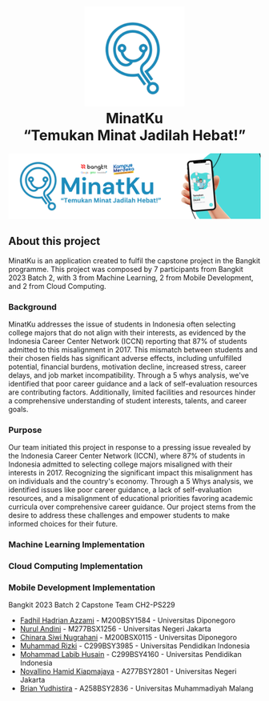 <h1 align="center">
  <br>
  <a href="#"><img src="https://raw.githubusercontent.com/minatku/.github/72f5e47ebef5eed3e8b62046d3078bf0b042623a/profile/img/minatku_logo.svg" alt="Markdownify" width="200"></a>
  <br>
  MinatKu
  <br>
  “Temukan Minat Jadilah Hebat!”
</h1>

<img src="https://raw.githubusercontent.com/minatku/.github/80263cc14216a3ede82c281c8fecc70995959434/profile/img/minatku_banner.svg"></img>

## About this project

MinatKu is an application created to fulfil the capstone project in the Bangkit programme. This project was composed by 7 participants from Bangkit 2023 Batch 2, with 3 from Machine Learning, 2 from Mobile Development, and 2 from Cloud Computing.

### Background
MinatKu addresses the issue of students in Indonesia often selecting college majors that do not align with their interests, as evidenced by the Indonesia Career Center Network (ICCN) reporting that 87% of students admitted to this misalignment in 2017. This mismatch between students and their chosen fields has significant adverse effects, including unfulfilled potential, financial burdens, motivation decline, increased stress, career delays, and job market incompatibility. Through a 5 whys analysis, we've identified that poor career guidance and a lack of self-evaluation resources are contributing factors. Additionally, limited facilities and resources hinder a comprehensive understanding of student interests, talents, and career goals.

### Purpose
Our team initiated this project in response to a pressing issue revealed by the Indonesia Career Center Network (ICCN), where 87% of students in Indonesia admitted to selecting college majors misaligned with their interests in 2017. Recognizing the significant impact this misalignment has on individuals and the country's economy. Through a 5 Whys analysis, we identified issues like poor career guidance, a lack of self-evaluation resources, and a misalignment of educational priorities favoring academic curricula over comprehensive career guidance. Our project stems from the desire to address these challenges and empower students to make informed choices for their future.

### Machine Learning Implementation

### Cloud Computing Implementation

### Mobile Development Implementation

Bangkit 2023 Batch 2 Capstone Team CH2-PS229
- [Fadhil Hadrian Azzami](https://www.linkedin.com/in/fhazzami/) - M200BSY1584 - Universitas Diponegoro
- [Nurul Andini](https://www.linkedin.com/in/nurul-andini/) - M277BSX1256 -  Universitas Negeri Jakarta
- [Chinara Siwi Nugrahani](https://www.linkedin.com/in/chinarasiwinugrahani/) - M200BSX0115 - Universitas Diponegoro
- [Muhammad Rizki](https://www.linkedin.com/in/rizki-muhammad-32b4b4203/) - C299BSY3985 - Universitas Pendidikan Indonesia
- [Mohammad Labib Husain](https://www.linkedin.com/in/mohammad-labib-husain-065452281/) - C299BSY4160 - Universitas Pendidikan Indonesia
- [Novallino Hamid Kiapmajaya](https://www.linkedin.com/in/novallinohamidk/) - A277BSY2801 - Universitas Negeri Jakarta
- [Brian Yudhistira](https://www.linkedin.com/in/brian-yudhistira-95a62b221/) - A258BSY2836 -  Universitas Muhammadiyah Malang
